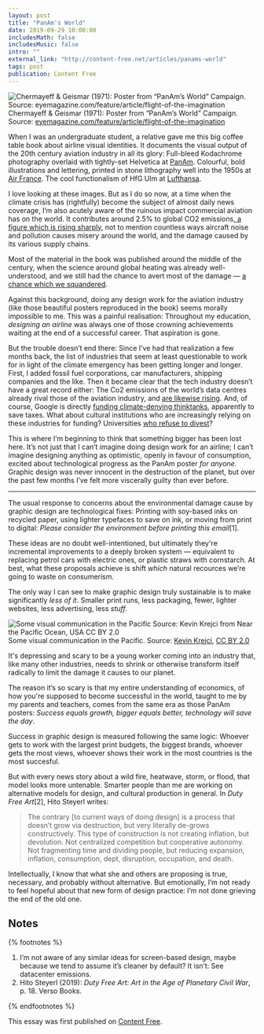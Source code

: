 ```yaml
---
layout: post
title: "PanAm's World"
date: 2019-09-29 10:00:00
includesMath: false
includesMusic: false
intro: ""
external_link: "http://content-free.net/articles/panams-world"
tags: post
publication: Content Free
---
```


![Chermayeff & Geismar (1971): Poster from “PanAm’s World” Campaign. Source: eyemagazine.com/feature/article/flight-of-the-imagination](https://paper-attachments.dropbox.com/s_745AF285C56F74DB98F4E80B426B239F0E4FBC9F6F9E8C79C09DC621D447EDF6_1571572437069_Pan-Am-Posters-from-1971-3.jpg)
Chermayeff & Geismar (1971): Poster from “PanAm’s World” Campaign.
Source: [eyemagazine.com/feature/article/flight-of-the-imagination](http://www.eyemagazine.com/feature/article/flight-of-the-imagination)

When I was an undergraduate student, a relative gave me this big coffee table book about airline visual identities. It documents the visual output of the 20th century aviation industry in all its glory: Full-bleed Kodachrome photography overlaid with tightly-set Helvetica at [PanAm](http://www.eyemagazine.com/feature/article/flight-of-the-imagination). Colourful, bold illustrations and lettering, printed in stone lithography well into the 1950s at [Air France](https://image.jimcdn.com/app/cms/image/transf/none/path/s845a70f74d8b0138/image/i72f33aa726ac2f98/version/1545933097/image.jpg). The cool functionalism of HfG Ulm at [Lufthansa](http://ravenrow.org/exhibition/the_ulm_model/).

I love looking at these images. But as I do so now, at a time when the climate crisis has (rightfully) become the subject of almost daily news coverage, I’m also acutely aware of the ruinous impact commercial aviation has on the world. It contributes around 2.5% to global CO2 emissions[, a figure which is rising sharply,](https://www.nytimes.com/2019/09/19/climate/air-travel-emissions.html) not to mention countless ways aircraft noise and pollution causes misery around the world, and the damage caused by its various supply chains.

Most of the material in the book was published around the middle of the century, when the science around global heating was already well-understood, and  we still had the chance to avert most of the damage — [a chance which we squandered](https://www.nytimes.com/interactive/2018/08/01/magazine/climate-change-losing-earth.html).

Against this background, doing any design work for the aviation industry (like those beautiful posters reproduced in the book) seems morally impossible to me. This was a painful realisation: Throughout my education, *designing an airline* was always one of those crowning achievements waiting at the end of a successful career. That aspiration is gone.

But the trouble doesn’t end there: Since I’ve had that realization a few months back, the list of industries that seem at least questionable to work for in light of the climate emergency has been getting longer and longer. First, I added fossil fuel corporations, car manufacturers, shipping companies and the like. Then it became clear that the tech industry doesn’t have a great record either: The Co2 emissions of the world’s data centres already rival those of the aviation industry, and [are likewise rising](https://www.nature.com/articles/d41586-018-06610-y). And, of course, Google is directly [funding climate-denying thinktanks](https://www.theguardian.com/environment/2019/oct/11/google-contributions-climate-change-deniers), apparently to save taxes. What about cultural institutions who are increasingly relying on these industries for funding? Universities [who refuse to divest](https://peopleandplanet.org/university/129827/ul19)?

This is where I’m beginning to think that something bigger has been lost here. It’s not just that I can’t imagine doing design work for an airline; I can’t imagine designing anything as optimistic, openly in favour of consumption, excited about technological progress as the PanAm poster *for anyone.* Graphic design was never innocent in the destruction of the planet, but over the past few months I’ve felt more viscerally guilty than ever before.

---

The usual response to concerns about the environmental damage cause by graphic design are technological fixes: Printing with soy-based inks on recycled paper, using lighter typefaces to save on ink, or moving from print to digital: *Please consider the environment before printing this email*[1].

These ideas are no doubt well-intentioned, but ultimately they're incremental improvements to a deeply broken system — equivalent to replacing petrol cars with electric ones, or plastic straws with cornstarch. At best, what these proposals achieve is shift *which* natural recources we’re going to waste on consumerism.

The only way I can see to make graphic design truly sustainable is to make significantly *less of it*. Smaller print runs, less packaging, fewer, lighter websites, less advertising, less *stuff.* 

![Some visual communication in the Pacific Source: Kevin Krejci from Near the Pacific Ocean, USA CC BY 2.0](https://paper-attachments.dropbox.com/s_745AF285C56F74DB98F4E80B426B239F0E4FBC9F6F9E8C79C09DC621D447EDF6_1571569741371_4408273247_d4e7e4a8a4_k.jpg)
Some visual communication in the Pacific. Source: [Kevin Krejci](https://www.flickr.com/people/48889057888@N01), [CC BY 2.0](https://creativecommons.org/licenses/by/2.0/)

It's depressing and scary to be a young worker coming into an industry that, like many other industries, needs to shrink or otherwise transform itself radically to limit the damage it causes to our planet.

The reason it’s so scary is that my entire understanding of economics, of how you're supposed to become successful in the world, taught to me by my parents and teachers, comes from the same era as those PanAm posters: *Success equals growth, bigger equals better, technology will save the day*.

Success in graphic design is measured following the same logic: Whoever gets to work with the largest print budgets, the biggest brands, whoever gets the most views, whoever shows their work in the most countries is the most succesful.

But with every news story about a wild fire, heatwave, storm, or flood, that model looks more untenable. Smarter people than me are working on alternative models for design, and cultural production in general. In *Duty Free Art*[2], Hito Steyerl writes:

> The contrary [to current ways of doing design] is a process that doesn’t grow via destruction, but very literally de-grows constructively. This type of construction is not creating inflation, but devolution. Not centralized competition but cooperative autonomy. Not fragmenting time and dividing people, but reducing expansion, inflation, consumption, dept, disruption, occupation, and death.

Intellectually, I know that what she and others are proposing is true, necessary, and probably without alternative. But emotionally, I’m not ready to feel hopeful about that new form of design practice: I’m not done grieving the end of the old one.

## Notes

{% footnotes %}

1. I’m not aware of any similar ideas for screen-based design, maybe because we tend to assume it’s cleaner by default? It isn’t: See datacenter emissions.
2. Hito Steyerl (2019): *Duty Free Art: Art in the Age of Planetary Civil War*, p. 18. Verso Books.

{% endfootnotes %}

This essay was first published on [Content Free](http://content-free.net/articles/panams-world).